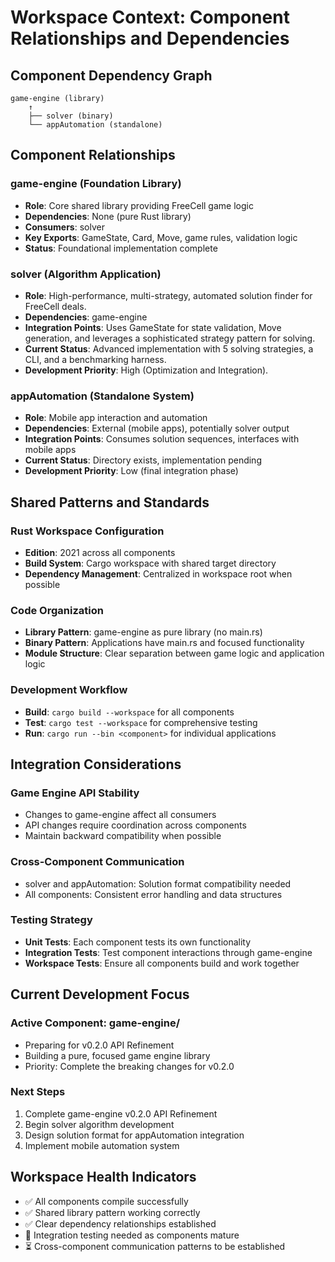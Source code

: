 # Workspace Context: Component Relationships and Dependencies

## Component Dependency Graph

```
game-engine (library)
    ↑
    ├── solver (binary) 
    └── appAutomation (standalone)
```

## Component Relationships

### game-engine (Foundation Library)
- **Role**: Core shared library providing FreeCell game logic
- **Dependencies**: None (pure Rust library)
- **Consumers**: solver
- **Key Exports**: GameState, Card, Move, game rules, validation logic
- **Status**: Foundational implementation complete


### solver (Algorithm Application)
- **Role**: High-performance, multi-strategy, automated solution finder for FreeCell deals.
- **Dependencies**: game-engine
- **Integration Points**: Uses GameState for state validation, Move generation, and leverages a sophisticated strategy pattern for solving.
- **Current Status**: Advanced implementation with 5 solving strategies, a CLI, and a benchmarking harness.
- **Development Priority**: High (Optimization and Integration).

### appAutomation (Standalone System)
- **Role**: Mobile app interaction and automation
- **Dependencies**: External (mobile apps), potentially solver output
- **Integration Points**: Consumes solution sequences, interfaces with mobile apps
- **Current Status**: Directory exists, implementation pending
- **Development Priority**: Low (final integration phase)

## Shared Patterns and Standards

### Rust Workspace Configuration
- **Edition**: 2021 across all components
- **Build System**: Cargo workspace with shared target directory
- **Dependency Management**: Centralized in workspace root when possible

### Code Organization
- **Library Pattern**: game-engine as pure library (no main.rs)
- **Binary Pattern**: Applications have main.rs and focused functionality
- **Module Structure**: Clear separation between game logic and application logic

### Development Workflow
- **Build**: `cargo build --workspace` for all components
- **Test**: `cargo test --workspace` for comprehensive testing
- **Run**: `cargo run --bin <component>` for individual applications

## Integration Considerations

### Game Engine API Stability
- Changes to game-engine affect all consumers
- API changes require coordination across components
- Maintain backward compatibility when possible

### Cross-Component Communication
- solver and appAutomation: Solution format compatibility needed
- All components: Consistent error handling and data structures

### Testing Strategy
- **Unit Tests**: Each component tests its own functionality
- **Integration Tests**: Test component interactions through game-engine
- **Workspace Tests**: Ensure all components build and work together

## Current Development Focus

### Active Component: game-engine/
- Preparing for v0.2.0 API Refinement
- Building a pure, focused game engine library
- Priority: Complete the breaking changes for v0.2.0

### Next Steps
1. Complete game-engine v0.2.0 API Refinement
2. Begin solver algorithm development
3. Design solution format for appAutomation integration
4. Implement mobile automation system

## Workspace Health Indicators
- ✅ All components compile successfully
- ✅ Shared library pattern working correctly
- ✅ Clear dependency relationships established
- 🔄 Integration testing needed as components mature
- ⏳ Cross-component communication patterns to be established
